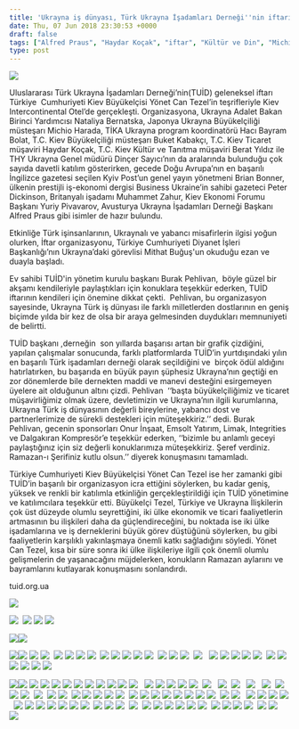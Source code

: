 ```yaml
---
title: 'Ukrayna iş dünyası, Türk Ukrayna İşadamları Derneği''nin iftarında Kiev''de buluştu'
date: Thu, 07 Jun 2018 23:30:53 +0000
draft: false
tags: ["Alfred Praus", "Haydar Koçak", "iftar", "Kültür ve Din", "Michio Harada", "Muhammet Zahur", "ramazan", "TUİD", "TUİD (Türk Ukrayna İşadamları Derneği)", "Ukrayna", "Ukrayna Türk İş Dünyası", "Ukrayna Türk Toplumu", "Ukrayna Türk toplumu", "Uluslarası İlişkiler", "Yaşam", "Yönet Can Tezel"]
type: post
---
```


![](http://burakpehlivan.org/wp-content/uploads/2018/06/Ekran-Resmi-2018-06-08-02.13.45.png)

Uluslararası Türk Ukrayna İşadamları Derneği’nin(TUİD) geleneksel iftarı Türkiye  Cumhuriyeti Kiev Büyükelçisi Yönet Can Tezel’in teşrifleriyle Kiev Intercontinental Otel’de gerçekleşti. Organizasyona, Ukrayna Adalet Bakan Birinci Yardımcısı Nataliya Bernatska, Japonya Ukrayna Büyükelçiliği müsteşarı Michio Harada, TİKA Ukrayna program koordinatörü Hacı Bayram Bolat, T.C. Kiev Büyükelçiliği müsteşarı Buket Kabakçı, T.C. Kiev Ticaret müşaviri Haydar Koçak, T.C. Kiev Kültür ve Tanıtma müşaviri Berat Yıldız ile THY Ukrayna Genel müdürü Dinçer Sayıcı’nın da aralarında bulunduğu çok sayıda davetli katılım gösterirken, gecede Doğu Avrupa’nın en başarılı İngilizce gazetesi seçilen Kyiv Post’un genel yayın yönetmeni Brian Bonner, ülkenin prestijli iş-ekonomi dergisi Business Ukraine’in sahibi gazeteci Peter Dickinson, Britanyalı işadamı Muhammet Zahur, Kiev Ekonomi Forumu Başkanı Yuriy Pivavarov, Avusturya Ukrayna İşadamları Derneği Başkanı Alfred Praus gibi isimler de hazır bulundu.

Etkinliğe Türk işinsanlarının, Ukraynalı ve yabancı misafirlerin ilgisi yoğun olurken, İftar organizasyonu, Türkiye Cumhuriyeti Diyanet İşleri Başkanlığı’nın Ukrayna’daki görevlisi Mithat Buğuş'un okuduğu ezan ve duayla başladı.

Ev sahibi TUİD'in yönetim kurulu başkanı Burak Pehlivan,  böyle güzel bir akşamı kendileriyle paylaştıkları için konuklara teşekkür ederken, TUİD iftarının kendileri için önemine dikkat çekti.  Pehlivan, bu organizasyon sayesinde, Ukrayna Türk iş dünyası ile farklı milletlerden dostlarının en geniş biçimde yılda bir kez de olsa bir araya gelmesinden duydukları memnuniyeti de belirtti.

TUİD başkanı ,derneğin  son yıllarda başarısı artan bir grafik çizdiğini, yapılan çalışmalar sonucunda, farklı platformlarda TUİD’in yurtdışındaki yılın en başarılı Türk işadamları derneği olarak seçildiğini ve  birçok ödül aldığını hatırlatırken, bu başarıda en büyük payın şüphesiz Ukrayna’nın geçtiği en zor dönemlerde bile dernekten maddi ve manevi desteğini esirgemeyen üyelere ait olduğunun altını çizdi. Pehlivan  ‘‘başta büyükelçiliğimiz ve ticaret müşavirliğimiz olmak üzere, devletimizin ve Ukrayna’nın ilgili kurumlarına, Ukrayna Türk iş dünyasının değerli bireylerine, yabancı dost ve partnerlerimize de sürekli destekleri için müteşekkiriz.’’ dedi. Burak Pehlivan, gecenin sponsorları Onur İnşaat, Emsolt Yatırım, Limak, Integrities ve Dalgakıran Kompresör’e teşekkür ederken, ‘‘bizimle bu anlamlı geceyi paylaştığınız için siz değerli konuklarımıza müteşekkiriz. Şeref verdiniz. Ramazan-ı Şerifiniz kutlu olsun.’’ diyerek konuşmasını tamamladı.

Türkiye Cumhuriyeti Kiev Büyükelçisi Yönet Can Tezel ise her zamanki gibi TUİD’in başarılı bir organizasyon icra ettiğini söylerken, bu kadar geniş, yüksek ve renkli bir katılımla etkinliğin gerçekleştirildiği için TUİD yönetimine ve katılımcılara teşekkür etti. Büyükelçi Tezel, Türkiye ve Ukrayna İlişkilerin çok üst düzeyde olumlu seyrettiğini, iki ülke ekonomik ve ticari faaliyetlerin artmasının bu ilişkileri daha da güçlendireceğini, bu noktada ise iki ülke işadamlarına ve iş derneklerini büyük görev düştüğünü söylerken, bu gibi faaliyetlerin karşılıklı yakınlaşmaya önemli katkı sağladığını söyledi. Yönet Can Tezel, kısa bir süre sonra iki ülke ilişkileriye ilgili çok önemli olumlu gelişmelerin de yaşanacağını müjdelerken, konukların Ramazan aylarıını ve bayramlarını kutlayarak konuşmasını sonlandırdı.

tuid.org.ua

![](http://burakpehlivan.org/wp-content/uploads/2018/06/IMG_8849-116.jpg)

![](http://burakpehlivan.org/wp-content/uploads/2018/06/IMG_8929-144.jpg)  ![](http://burakpehlivan.org/wp-content/uploads/2018/06/IMG_8925-142.jpg) ![](http://burakpehlivan.org/wp-content/uploads/2018/06/IMG_8921-141.jpg) ![](http://burakpehlivan.org/wp-content/uploads/2018/06/IMG_8909-140.jpg)

![](http://burakpehlivan.org/wp-content/uploads/2018/06/IMG_8890-135.jpg)![](http://burakpehlivan.org/wp-content/uploads/2018/06/IMG_8906-139.jpg)

![](http://burakpehlivan.org/wp-content/uploads/2018/06/IMG_8878-130.jpg)![](http://burakpehlivan.org/wp-content/uploads/2018/06/IMG_8904-138.jpg) ![](http://burakpehlivan.org/wp-content/uploads/2018/06/IMG_8901-137.jpg) ![](http://burakpehlivan.org/wp-content/uploads/2018/06/IMG_8895-136.jpg)  ![](http://burakpehlivan.org/wp-content/uploads/2018/06/IMG_8889-134.jpg) ![](http://burakpehlivan.org/wp-content/uploads/2018/06/IMG_8887-133.jpg) ![](http://burakpehlivan.org/wp-content/uploads/2018/06/IMG_8881-132.jpg) ![](http://burakpehlivan.org/wp-content/uploads/2018/06/IMG_8879-131.jpg)  ![](http://burakpehlivan.org/wp-content/uploads/2018/06/IMG_8875-129.jpg) ![](http://burakpehlivan.org/wp-content/uploads/2018/06/IMG_8872-128.jpg) ![](http://burakpehlivan.org/wp-content/uploads/2018/06/IMG_8871-127.jpg) ![](http://burakpehlivan.org/wp-content/uploads/2018/06/IMG_8869-126.jpg) ![](http://burakpehlivan.org/wp-content/uploads/2018/06/IMG_8866-125.jpg)  ![](http://burakpehlivan.org/wp-content/uploads/2018/06/IMG_8860-122.jpg) ![](http://burakpehlivan.org/wp-content/uploads/2018/06/IMG_8857-121.jpg) ![](http://burakpehlivan.org/wp-content/uploads/2018/06/IMG_8854-120.jpg)  ![](http://burakpehlivan.org/wp-content/uploads/2018/06/IMG_8852-118.jpg)   ![](http://burakpehlivan.org/wp-content/uploads/2018/06/IMG_8846-115.jpg) ![](http://burakpehlivan.org/wp-content/uploads/2018/06/IMG_8844-114.jpg) ![](http://burakpehlivan.org/wp-content/uploads/2018/06/IMG_8842-113.jpg) ![](http://burakpehlivan.org/wp-content/uploads/2018/06/IMG_8839-111.jpg) ![](http://burakpehlivan.org/wp-content/uploads/2018/06/IMG_8835-110.jpg)  ![](http://burakpehlivan.org/wp-content/uploads/2018/06/IMG_8830-108.jpg) ![](http://burakpehlivan.org/wp-content/uploads/2018/06/IMG_8828-107.jpg) ![](http://burakpehlivan.org/wp-content/uploads/2018/06/IMG_8827-106.jpg) ![](http://burakpehlivan.org/wp-content/uploads/2018/06/IMG_8826-105.jpg) ![](http://burakpehlivan.org/wp-content/uploads/2018/06/IMG_8824-104.jpg) ![](http://burakpehlivan.org/wp-content/uploads/2018/06/IMG_8823-103.jpg)

![](http://burakpehlivan.org/wp-content/uploads/2018/06/IMG_8853-119.jpg)![](http://burakpehlivan.org/wp-content/uploads/2018/06/IMG_8821-102.jpg) ![](http://burakpehlivan.org/wp-content/uploads/2018/06/IMG_8818-101.jpg) ![](http://burakpehlivan.org/wp-content/uploads/2018/06/IMG_8814-100.jpg) ![](http://burakpehlivan.org/wp-content/uploads/2018/06/IMG_8811-99.jpg) ![](http://burakpehlivan.org/wp-content/uploads/2018/06/IMG_8810-98.jpg) ![](http://burakpehlivan.org/wp-content/uploads/2018/06/IMG_8808-97.jpg) ![](http://burakpehlivan.org/wp-content/uploads/2018/06/IMG_8807-96.jpg) ![](http://burakpehlivan.org/wp-content/uploads/2018/06/IMG_8803-95.jpg) ![](http://burakpehlivan.org/wp-content/uploads/2018/06/IMG_8800-94.jpg) ![](http://burakpehlivan.org/wp-content/uploads/2018/06/IMG_8795-93.jpg) ![](http://burakpehlivan.org/wp-content/uploads/2018/06/IMG_8794-92.jpg)   ![](http://burakpehlivan.org/wp-content/uploads/2018/06/IMG_8787-88.jpg) ![](http://burakpehlivan.org/wp-content/uploads/2018/06/IMG_8777-87.jpg) ![](http://burakpehlivan.org/wp-content/uploads/2018/06/IMG_8776-86.jpg) ![](http://burakpehlivan.org/wp-content/uploads/2018/06/IMG_8775-85.jpg) ![](http://burakpehlivan.org/wp-content/uploads/2018/06/IMG_8773-84.jpg)  ![](http://burakpehlivan.org/wp-content/uploads/2018/06/IMG_8770-82.jpg)   ![](http://burakpehlivan.org/wp-content/uploads/2018/06/IMG_8762-79.jpg)  ![](http://burakpehlivan.org/wp-content/uploads/2018/06/IMG_8753-77.jpg)   ![](http://burakpehlivan.org/wp-content/uploads/2018/06/IMG_8742-74.jpg)   ![](http://burakpehlivan.org/wp-content/uploads/2018/06/IMG_8739-71.jpg)  ![](http://burakpehlivan.org/wp-content/uploads/2018/06/IMG_8735-69.jpg) ![](http://burakpehlivan.org/wp-content/uploads/2018/06/IMG_8734-68.jpg) ![](http://burakpehlivan.org/wp-content/uploads/2018/06/IMG_8733-67.jpg)  ![](http://burakpehlivan.org/wp-content/uploads/2018/06/IMG_8729-65.jpg)  ![](http://burakpehlivan.org/wp-content/uploads/2018/06/IMG_8727-63.jpg) ![](http://burakpehlivan.org/wp-content/uploads/2018/06/IMG_8723-62.jpg)  ![](http://burakpehlivan.org/wp-content/uploads/2018/06/IMG_8720-60.jpg) ![](http://burakpehlivan.org/wp-content/uploads/2018/06/IMG_8719-59.jpg) ![](http://burakpehlivan.org/wp-content/uploads/2018/06/IMG_8716-58.jpg) ![](http://burakpehlivan.org/wp-content/uploads/2018/06/IMG_8715-57.jpg) ![](http://burakpehlivan.org/wp-content/uploads/2018/06/IMG_8713-56.jpg)  ![](http://burakpehlivan.org/wp-content/uploads/2018/06/IMG_8708-54.jpg) ![](http://burakpehlivan.org/wp-content/uploads/2018/06/IMG_8704-53.jpg) ![](http://burakpehlivan.org/wp-content/uploads/2018/06/IMG_8701-52.jpg) ![](http://burakpehlivan.org/wp-content/uploads/2018/06/IMG_8698-51.jpg) ![](http://burakpehlivan.org/wp-content/uploads/2018/06/IMG_8697-50.jpg) ![](http://burakpehlivan.org/wp-content/uploads/2018/06/IMG_8695-49.jpg) ![](http://burakpehlivan.org/wp-content/uploads/2018/06/IMG_8693-48.jpg) ![](http://burakpehlivan.org/wp-content/uploads/2018/06/IMG_8691-46.jpg)  ![](http://burakpehlivan.org/wp-content/uploads/2018/06/IMG_8687-44.jpg) ![](http://burakpehlivan.org/wp-content/uploads/2018/06/IMG_8686-43.jpg)   ![](http://burakpehlivan.org/wp-content/uploads/2018/06/IMG_8680-40.jpg) ![](http://burakpehlivan.org/wp-content/uploads/2018/06/IMG_8679-39.jpg) ![](http://burakpehlivan.org/wp-content/uploads/2018/06/IMG_8678-38.jpg) ![](http://burakpehlivan.org/wp-content/uploads/2018/06/IMG_8676-37.jpg)  ![](http://burakpehlivan.org/wp-content/uploads/2018/06/IMG_8672-34.jpg) ![](http://burakpehlivan.org/wp-content/uploads/2018/06/IMG_8670-33.jpg) ![](http://burakpehlivan.org/wp-content/uploads/2018/06/IMG_8669-32.jpg) ![](http://burakpehlivan.org/wp-content/uploads/2018/06/IMG_8667-31.jpg) ![](http://burakpehlivan.org/wp-content/uploads/2018/06/IMG_8663-30.jpg) ![](http://burakpehlivan.org/wp-content/uploads/2018/06/IMG_8662-29.jpg) ![](http://burakpehlivan.org/wp-content/uploads/2018/06/IMG_8659-28.jpg)  ![](http://burakpehlivan.org/wp-content/uploads/2018/06/IMG_8654-26.jpg) ![](http://burakpehlivan.org/wp-content/uploads/2018/06/IMG_8653-25.jpg) ![](http://burakpehlivan.org/wp-content/uploads/2018/06/IMG_8652-24.jpg)  ![](http://burakpehlivan.org/wp-content/uploads/2018/06/IMG_8650-22.jpg)  ![](http://burakpehlivan.org/wp-content/uploads/2018/06/IMG_8646-19.jpg) ![](http://burakpehlivan.org/wp-content/uploads/2018/06/IMG_8643-18.jpg) ![](http://burakpehlivan.org/wp-content/uploads/2018/06/IMG_8638-17.jpg) ![](http://burakpehlivan.org/wp-content/uploads/2018/06/IMG_8637-16.jpg) ![](http://burakpehlivan.org/wp-content/uploads/2018/06/IMG_8633-15.jpg) ![](http://burakpehlivan.org/wp-content/uploads/2018/06/IMG_8632-14.jpg)  ![](http://burakpehlivan.org/wp-content/uploads/2018/06/IMG_8628-12.jpg) ![](http://burakpehlivan.org/wp-content/uploads/2018/06/IMG_8626-11.jpg) ![](http://burakpehlivan.org/wp-content/uploads/2018/06/IMG_8625-10.jpg) ![](http://burakpehlivan.org/wp-content/uploads/2018/06/IMG_8623-9.jpg)  ![](http://burakpehlivan.org/wp-content/uploads/2018/06/IMG_8618-7.jpg) ![](http://burakpehlivan.org/wp-content/uploads/2018/06/IMG_8617-6.jpg)  ![](http://burakpehlivan.org/wp-content/uploads/2018/06/IMG_8612-4.jpg)